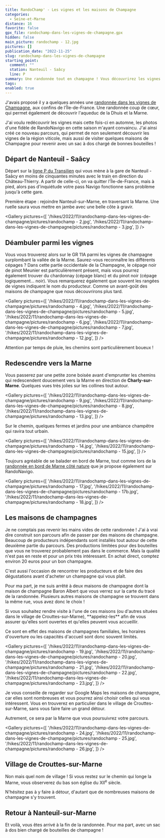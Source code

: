 ```yaml
---
title: RandoChamp' - Les vignes et les maisons de Champagne
categories:
  - Seine-et-Marne
distance: 16
favorite: false
gpx_file: randochamp-dans-les-vignes-de-champagne.gpx
hidden: false
main_picture: randochamp - 12.jpg
pictures: []
publication_date: "2022-11-25"
slug: randochamp-dans-les-vignes-de-champagne
starting_point:
  comment: ""
  station: Nanteuil - Saâcy
  line: P
summary: Une randonnée tout en champagne ! Vous découvrirez les vignes de Champagne, les maisons de Champagne de producteurs indépendants et quelques village… de Champagne.
tags:
enabled: true
---
```


J'avais proposé il y a quelques années une [randonnée dans les vignes de Champagne](/2017/06/26/a-travers-les-vignes-dans-la-vallee-de-la-marne), aux confins de l'Île-de-France. Une randonnée coup de cœur, qui permet également de découvrir l'aqueduc de la Dhuis et la Marne.

J'ai voulu redécouvrir les vignes mais cette fois-ci en automne, les photos d'une fidèle de RandoNavigo en cette saison m'ayant convaincu. J'ai ainsi créé ce nouveau parcours, qui permet de non seulement découvrir les vignes de la région viticole, mais aussi de visiter quelques maisons de Champagne pour revenir avec un sac à dos chargé de bonnes bouteilles !

## Départ de Nanteuil - Saâcy

Départ sur la [ligne P du Transilien](/randonnees-par-ligne/randonnees-transilien-ligne-p) qui vous mène à la gare de Nanteuil - Saâcy en moins de cinquantes minutes avec le train en direction du Château-Thierry. A partir de celle-ci, on va quitter l'Île-de-France, mais à pied, alors pas d'inquiétude votre pass Navigo fonctionne sans problème jusqu'à cette gare.

<Picture src="/hikes/2022/11/randochamp-dans-les-vignes-de-champagne/pictures/randochamp - 1.jpg" caption="Un Z 20500 (pour les intimes) rénové qui attend le randonneur en Gare de l'Est" />

Première étape : rejoindre Nanteuil-sur-Marne, en traversant la Marne. Une ruelle saura vous mettre en jambe avec une belle côte à gravir.

<Gallery pictures={[
'/hikes/2022/11/randochamp-dans-les-vignes-de-champagne/pictures/randochamp - 2.jpg',
'/hikes/2022/11/randochamp-dans-les-vignes-de-champagne/pictures/randochamp - 3.jpg',
]} />

## Déambuler parmi les vignes

Vous vous trouverez alors sur le GR 11A parmi les vignes de champagne surplombant la vallée de la Marne. Saurez-vous reconnaître les différents cépages ? Dans cette partie occidentale de la Champagne, le cépage noir de pinot Meunier est particulièrement présent, mais vous pourrez également trouver du chardonnay (cépage blanc) et du pinot noir (cépage logiquement… noir).
Vous remarquerez également que souvent les rangées de vignes indiquent le nom du producteur. Comme un avant-goût des maisons de champagne que nous découvrirons plus tard.

<Gallery pictures={[
'/hikes/2022/11/randochamp-dans-les-vignes-de-champagne/pictures/randochamp - 4.jpg',
'/hikes/2022/11/randochamp-dans-les-vignes-de-champagne/pictures/randochamp - 5.jpg',
'/hikes/2022/11/randochamp-dans-les-vignes-de-champagne/pictures/randochamp - 6.jpg',
'/hikes/2022/11/randochamp-dans-les-vignes-de-champagne/pictures/randochamp - 7.jpg',
'/hikes/2022/11/randochamp-dans-les-vignes-de-champagne/pictures/randochamp - 12.jpg',
]} />

Attention par temps de pluie, les chemins sont particulièrement boueux !

## Redescendre vers la Marne

Vous passerez par une petite zone boisée avant d'emprunter les chemins qui redescendent doucement vers la Marne en direction de **Charly-sur-Marne**. Quelques vues très jolies sur les collines tout autour.

<Gallery pictures={[
'/hikes/2022/11/randochamp-dans-les-vignes-de-champagne/pictures/randochamp - 9.jpg',
'/hikes/2022/11/randochamp-dans-les-vignes-de-champagne/pictures/randochamp - 8.jpg',
'/hikes/2022/11/randochamp-dans-les-vignes-de-champagne/pictures/randochamp - 13.jpg',
]} />

<Picture src="/hikes/2022/11/randochamp-dans-les-vignes-de-champagne/pictures/randochamp - 11.jpg" caption="Vue sur la vallée" />

Sur le chemin, quelques fermes et jardins pour une ambiance champêtre qui ravira tout urbain.

<Gallery pictures={[
'/hikes/2022/11/randochamp-dans-les-vignes-de-champagne/pictures/randochamp - 14.jpg',
'/hikes/2022/11/randochamp-dans-les-vignes-de-champagne/pictures/randochamp - 15.jpg',
]} />

Toujours agréable de se balader en bord de Marne, tout comme lors de la [randonnée en bord de Marne côté nature](/2022/07/24/la-marne-cote-nature) que je propose également sur RandoNavigo.

<Gallery pictures={[
'/hikes/2022/11/randochamp-dans-les-vignes-de-champagne/pictures/randochamp - 17.jpg',
'/hikes/2022/11/randochamp-dans-les-vignes-de-champagne/pictures/randochamp - 17b.jpg',
'/hikes/2022/11/randochamp-dans-les-vignes-de-champagne/pictures/randochamp - 18.jpg',
]} />

## Les maisons de champagnes

Je ne comptais pas revenir les mains vides de cette randonnée ! J'ai à vrai dire construit son parcours afin de passer par des maisons de champagne. Beaucoup de producteurs indépendants sont installés tout autour de cette deuxième partie du parcours. Des productions limitées pour des bouteilles que vous ne trouverez probablement pas dans le commerce. Mais la qualité n'est pas en reste et pour un prix très intéressant. En achat direct, comptez environ 20 euros pour un bon champagne.

C'est aussi l'occasion de rencontrer les producteurs et de faire des dégustations avant d'acheter un champagne qui vous plaît.

Pour ma part, je me suis arrêté à deux maisons de champagne dont la maison de champagne Baron Albert que vous verrez sur la carte du tracé de la randonnée. Plusieurs autres maisons de champagne se trouvent dans la même rue, vous avez donc le choix !

<InfoBox type="info">
Si vous souhaitez rendre visite à l'une de ces maisons (ou d'autres situées dans le village de Crouttes-sur-Marne), **appelez-les** afin de vous assurer qu'elles sont ouvertes et qu'elles peuvent vous accueillir.

Ce sont en effet des maisons de champagnes familiales, les horaires d'ouverture ou les capacités d'accueil sont donc souvent limités.
</InfoBox>

<Gallery pictures={[
'/hikes/2022/11/randochamp-dans-les-vignes-de-champagne/pictures/randochamp - 19.jpg',
'/hikes/2022/11/randochamp-dans-les-vignes-de-champagne/pictures/randochamp - 20.jpg',
'/hikes/2022/11/randochamp-dans-les-vignes-de-champagne/pictures/randochamp - 21.jpg',
'/hikes/2022/11/randochamp-dans-les-vignes-de-champagne/pictures/randochamp - 22.jpg',
'/hikes/2022/11/randochamp-dans-les-vignes-de-champagne/pictures/randochamp - 23.jpg',
]} />

Je vous conseille de regarder sur Google Maps les maisons de champagne, car elles sont nombreuses et vous pourrez ainsi choisir celles qui vous intéressent. Vous en trouverez en particulier dans le village de Crouttes-sur-Marne, sans vous faire faire un grand détour.

Autrement, ce sera par la Marne que vous poursuivrez votre parcours.

<Gallery pictures={[
'/hikes/2022/11/randochamp-dans-les-vignes-de-champagne/pictures/randochamp - 24.jpg',
'/hikes/2022/11/randochamp-dans-les-vignes-de-champagne/pictures/randochamp - 25.jpg',
'/hikes/2022/11/randochamp-dans-les-vignes-de-champagne/pictures/randochamp - 26.jpg',
]} />

## Village de Crouttes-sur-Marne

Non mais quel nom de village ! Si vous restez sur le chemin qui longe la Marne, vous observerez du bas son église du XII<sup>e</sup> siècle.

N'hésitez pas à y faire à détour, d'autant que de nombreuses maisons de champagne s'y trouvent.

<Picture src="/hikes/2022/11/randochamp-dans-les-vignes-de-champagne/pictures/randochamp - 27.jpg" caption="L'église Saint-Quiriace de Crouttes-sur-Marne" />

## Retour à Nanteuil-sur-Marne

Et voilà, vous êtes arrivé à la fin de la randonnée. Pour ma part, avec un sac à dos bien chargé de bouteilles de champagne !

<Picture src="/hikes/2022/11/randochamp-dans-les-vignes-de-champagne/pictures/randochamp - sac.jpg" caption="Mon conseil : prévoyez un grand sac !" />

